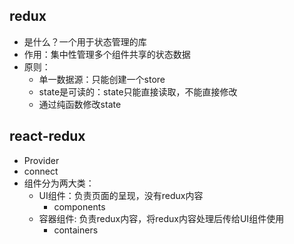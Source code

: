 ## redux
* 是什么？一个用于状态管理的库
* 作用：集中性管理多个组件共享的状态数据
* 原则：
  * 单一数据源：只能创建一个store
  * state是可读的：state只能直接读取，不能直接修改
  * 通过纯函数修改state

## react-redux
* Provider
* connect
* 组件分为两大类：
  * UI组件：负责页面的呈现，没有redux内容
    * components
  * 容器组件: 负责redux内容，将redux内容处理后传给UI组件使用
    * containers
  